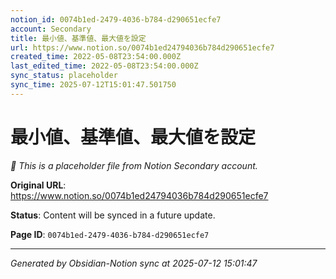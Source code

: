 ```yaml
---
notion_id: 0074b1ed-2479-4036-b784-d290651ecfe7
account: Secondary
title: 最小値、基準値、最大値を設定
url: https://www.notion.so/0074b1ed24794036b784d290651ecfe7
created_time: 2022-05-08T23:54:00.000Z
last_edited_time: 2022-05-08T23:54:00.000Z
sync_status: placeholder
sync_time: 2025-07-12T15:01:47.501750
---
```


# 最小値、基準値、最大値を設定

*🔄 This is a placeholder file from Notion Secondary account.*

**Original URL**: https://www.notion.so/0074b1ed24794036b784d290651ecfe7

**Status**: Content will be synced in a future update.

**Page ID**: `0074b1ed-2479-4036-b784-d290651ecfe7`

---

*Generated by Obsidian-Notion sync at 2025-07-12 15:01:47*
